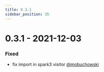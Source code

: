```yaml
---
title: 0.3.1
sidebar_position: 35
---
```


# 0.3.1 - 2021-12-03

### Fixed
* fix import in spark3 visitor [@mobuchowski](https://github.com/mobuchowski)
